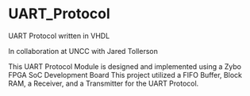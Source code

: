 # UART_Protocol
UART Protocol written in VHDL

In collaboration at UNCC with Jared Tollerson

This UART Protocol Module is designed and implemented using a Zybo FPGA SoC Development Board
This project utilized a FIFO Buffer, Block RAM, a Receiver, and a Transmitter for the UART Protocol.

